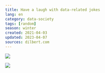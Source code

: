 ```yaml
---
title: Have a laugh with data-related jokes
lang: en
category: data-society
tags: [random]
season: winter
created: 2021-04-03
updated: 2023-04-07
sources: dilbert.com
---
```


![](https://pocket-image-cache.com//filters:no_upscale():format(jpg):extract_cover()/https%3A%2F%2Fmiro.medium.com%2Fmax%2F1800%2F0*prArgUEkxs64wGgp)

![](https://pocket-image-cache.com//filters:no_upscale():format(jpg):extract_cover()/https%3A%2F%2Fmiro.medium.com%2Fmax%2F1800%2F0*5DJwVyTOOst-e3Jt)